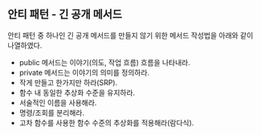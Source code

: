 ## 안티 패턴 - 긴 공개 메서드

안티 패턴 중 하나인 긴 공개 메서드를 만들지 않기 위한 메서드 작성법을 아래와 같이 나열하였다.

- public 메서드는 이야기(의도, 작업 흐름) 흐름을 나타내라.
- private 메서드는 이야기의 의미를 정의하라.
- 작게 만들고 한가지만 하라(SRP).
- 함수 내 동일한 추상화 수준을 유지하라.
- 서술적인 이름을 사용해라.
- 명령/조회를 분리해라.
- 고차 함수를 사용한 함수 수준의 추상화를 적용해라(람다식).